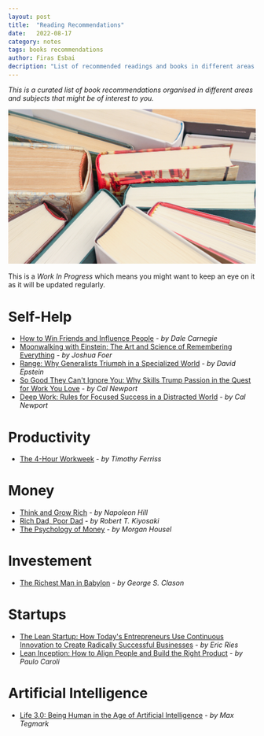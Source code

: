 ```yaml
---
layout: post
title:  "Reading Recommendations"
date:   2022-08-17
category: notes
tags: books recommendations
author: Firas Esbai
decription: "List of recommended readings and books in different areas of life and subjects"
---
```


*This is a curated list of book recommendations organised in different areas and subjects that might be of interest to you.*

![image](/assets/images/articles/13_reading_recommendations.jpg)


This is a *Work In Progress* which means you might want to keep an eye on it as it will be updated regularly. 

# Self-Help 

- [How to Win Friends and Influence People](https://amzn.to/3T75aKC) - *by Dale Carnegie*
- [Moonwalking with Einstein: The Art and Science of Remembering Everything](https://amzn.to/3yu6jlY) - *by Joshua Foer*
- [Range: Why Generalists Triumph in a Specialized World](https://amzn.to/3l1GwyL) - *by David Epstein*
- [So Good They Can't Ignore You: Why Skills Trump Passion in the Quest for Work You Love](https://amzn.to/3ZGhyE4) - *by Cal Newport*
- [Deep Work: Rules for Focused Success in a Distracted World](https://amzn.to/3JcUTbi) - *by Cal Newport*

# Productivity

- [The 4-Hour Workweek](https://amzn.to/3Fg5mlo) - *by Timothy Ferriss*

# Money

- [Think and Grow Rich](https://amzn.to/3JdIPqi) - *by Napoleon Hill*
- [Rich Dad, Poor Dad](https://amzn.to/3l3SV52) - *by Robert T. Kiyosaki*
- [The Psychology of Money](https://amzn.to/3J9hnKn) - *by Morgan Housel*

# Investement
 
- [The Richest Man in Babylon](https://amzn.to/3T76OMi) - *by  George S. Clason* 

# Startups

- [The Lean Startup: How Today's Entrepreneurs Use Continuous Innovation to Create Radically Successful Businesses](https://amzn.to/3JzL5K8) - *by Eric Ries*
- [Lean Inception: How to Align People and Build the Right Product](https://amzn.to/40hONxx) - *by Paulo Caroli* 

# Artificial Intelligence 

- [Life 3.0: Being Human in the Age of Artificial Intelligence](https://amzn.to/3ZYr9Wr) - *by Max Tegmark* 
